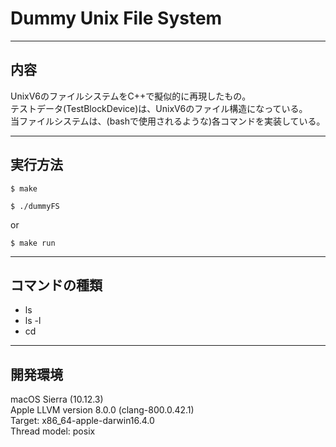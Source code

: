 # Dummy Unix File System
***

## 内容

UnixV6のファイルシステムをC++で擬似的に再現したもの。  
テストデータ(TestBlockDevice)は、UnixV6のファイル構造になっている。  
当ファイルシステムは、(bashで使用されるような)各コマンドを実装している。

***
## 実行方法

`$ make`

`$ ./dummyFS`

or

`$ make run`

----
## コマンドの種類
- ls
- ls -l
- cd

----
## 開発環境

macOS Sierra (10.12.3)  
Apple LLVM version 8.0.0 (clang-800.0.42.1)  
Target: x86_64-apple-darwin16.4.0  
Thread model: posix  
